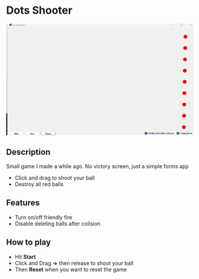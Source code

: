 # Dots Shooter

![Showcase](./img/showcase.gif)

## Description
 Small game I made a while ago.
 No victory screen, just a simple forms app
 - Click and drag to shoot your ball
 - Destroy all red balls

## Features
 - Turn on/off friendly fire
 - Disable deleting balls after colision

## How to play
 - Hit **Start**
 - Click and Drag => then release to shoot your ball
 - Then **Reset** when you want to reset the game 